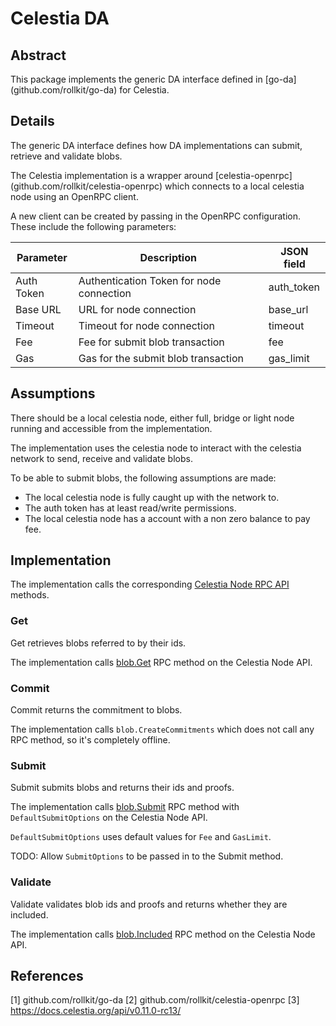 # Celestia DA

## Abstract

This package implements the generic DA interface defined in [go-da] (github.com/rollkit/go-da) for Celestia.

## Details

The generic DA interface defines how DA implementations can submit, retrieve and validate blobs.

The Celestia implementation is a wrapper around [celestia-openrpc] (github.com/rollkit/celestia-openrpc) which
connects to a local celestia node using an OpenRPC client.

A new client can be created by passing in the OpenRPC configuration. These include the following parameters:

| Parameter   | Description                                | JSON field  |
|-------------|--------------------------------------------|-------------|
| Auth Token  | Authentication Token for node connection   | auth_token  |
| Base URL    | URL for node connection                    | base_url    |
| Timeout     | Timeout for node connection                | timeout     |
| Fee         | Fee for submit blob transaction            | fee         |
| Gas         | Gas for the submit blob transaction        | gas_limit   |

## Assumptions

There should be a local celestia node, either full, bridge or light node running and accessible from the implementation.

The implementation uses the celestia node to interact with the celestia network to send, receive and validate blobs.

To be able to submit blobs, the following assumptions are made:

* The local celestia node is fully caught up with the network to.
* The auth token has at least read/write permissions.
* The local celestia node has a account with a non zero balance to pay fee.

## Implementation

The implementation calls the corresponding [Celestia Node RPC API](https://docs.celestia.org/api/v0.11.0-rc13) methods.

### Get

Get retrieves blobs referred to by their ids.

The implementation calls [blob.Get](https://docs.celestia.org/api/v0.11.0-rc13/#blob.Get) RPC method on the Celestia Node API.

### Commit

Commit returns the commitment to blobs.

The implementation calls `blob.CreateCommitments` which does not call any RPC method, so it's completely offline.

### Submit

Submit submits blobs and returns their ids and proofs.

The implementation calls [blob.Submit](https://docs.celestia.org/api/v0.11.0-rc13/#blob.Submit) RPC method with `DefaultSubmitOptions` on the Celestia Node API.

`DefaultSubmitOptions` uses default values for `Fee` and `GasLimit`.

TODO: Allow `SubmitOptions` to be passed in to the Submit method.

### Validate

Validate validates blob ids and proofs and returns whether they are included.

The implementation calls [blob.Included](https://docs.celestia.org/api/v0.11.0-rc13/#blob.Included) RPC method on the Celestia Node API.

## References
[1] github.com/rollkit/go-da
[2] github.com/rollkit/celestia-openrpc
[3] https://docs.celestia.org/api/v0.11.0-rc13/
